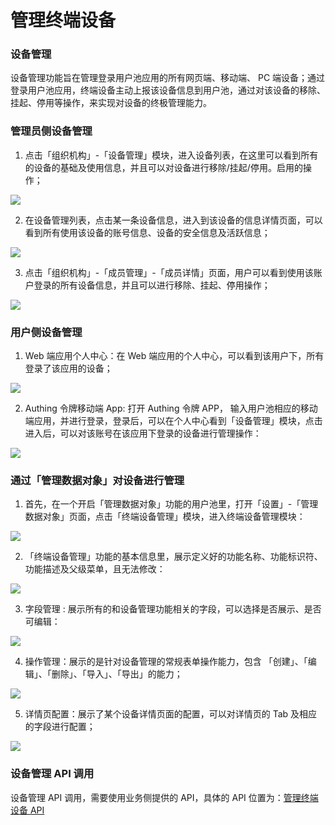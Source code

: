 # 管理终端设备

<LastUpdated/>

### 设备管理
设备管理功能旨在管理登录用户池应用的所有网页端、移动端、 PC 端设备；通过登录用户池应用，终端设备主动上报该设备信息到用户池，通过对该设备的移除、挂起、停用等操作，来实现对设备的终极管理能力。

### 管理员侧设备管理
1. 点击「组织机构」-「设备管理」模块，进入设备列表，在这里可以看到所有的设备的基础及使用信息，并且可以对设备进行移除/挂起/停用。启用的操作；

<img src="../images/device-list.png" style="display:block;margin: 0 auto;">

2. 在设备管理列表，点击某一条设备信息，进入到该设备的信息详情页面，可以看到所有使用该设备的账号信息、设备的安全信息及活跃信息；

<img src="../images/device-detail.png" style="display:block;margin: 0 auto;">

3. 点击「组织机构」-「成员管理」-「成员详情」页面，用户可以看到使用该账户登录的所有设备信息，并且可以进行移除、挂起、停用操作；

<img src="../images/user-device-list.png" style="display:block;margin: 0 auto;">

### 用户侧设备管理

1. Web 端应用个人中心：在 Web 端应用的个人中心，可以看到该用户下，所有登录了该应用的设备；

<img src="../images/web-profile-device.png" style="display:block;margin: 0 auto;">

2. Authing 令牌移动端 App:  打开 Authing 令牌 APP， 输入用户池相应的移动端应用，并进行登录，登录后，可以在个人中心看到「设备管理」模块，点击进入后，可以对该账号在该应用下登录的设备进行管理操作：

<img src="../images/mobile-profile-device.png" style="display:block;margin: 0 auto;">

### 通过「管理数据对象」对设备进行管理

1. 首先，在一个开启「管理数据对象」功能的用户池里，打开「设置」-「管理数据对象」页面，点击「终端设备管理」模块，进入终端设备管理模块：

<img src="../images/model-list.png" style="display:block;margin: 0 auto;">

2. 「终端设备管理」功能的基本信息里，展示定义好的功能名称、功能标识符、功能描述及父级菜单，且无法修改：

<img src="../images/model-device-basic-setting.png" style="display:block;margin: 0 auto;">

3. 字段管理 : 展示所有的和设备管理功能相关的字段，可以选择是否展示、是否可编辑：

<img src="../images/model-device-fields-setting.png" style="display:block;margin: 0 auto;">

4. 操作管理：展示的是针对设备管理的常规表单操作能力，包含 「创建」、「编辑」、「删除」、「导入」、「导出」的能力；

<img src="../images/model-device-operation-setting.png" style="display:block;margin: 0 auto;">

5. 详情页配置：展示了某个设备详情页面的配置，可以对详情页的 Tab 及相应的字段进行配置；

<img src="../images/model-device-detail-setting.png" style="display:block;margin: 0 auto;">

### 设备管理 API 调用

设备管理 API 调用，需要使用业务侧提供的 API，具体的 API 位置为：[管理终端设备 API](https://console.authing.cn/openapi/v3/management/#tag/%E7%AE%A1%E7%90%86%E7%BB%88%E7%AB%AF%E8%AE%BE%E5%A4%87/API%20%E5%88%97%E8%A1%A8)